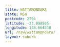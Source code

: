```yaml
---
title: WATTAMONDARA
state: NSW
postcode: 2794
latitude: -33.898505
longitude: 148.664838
url: /nsw/wattamondara/
layout: suburb
---
```

